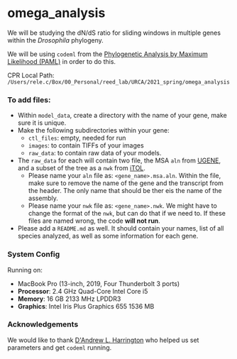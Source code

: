 # omega_analysis

We will be studying the dN/dS ratio for sliding windows in multiple genes within the _Drosophila_ phylogeny.

We will be using `codeml` from the [Phylogenetic Analysis by Maximum Likelihood (PAML)](http://abacus.gene.ucl.ac.uk/software/paml.html) in order to do this.

CPR Local Path: `/Users/rele.c/Box/00_Personal/reed_lab/URCA/2021_spring/omega_analysis`

### To add files:
- Within `model_data`, create a directory with the name of your gene, make sure it is unique.
- Make the following subdirectories within your gene:
	- `ctl_files`: empty, needed for run
	- `images`: to contain TIFFs of your images
	- `raw_data`: to contain raw data of your models.
- The `raw_data` for each will contain two file, the MSA `aln` from [UGENE](http://ugene.net), and a subset of the tree as a `nwk` from [iTOL](https://itol.embl.de).
	- Please name your `aln` file as: `<gene_name>.msa.aln`. Within the file, make sure to remove the name of the gene and the transcript from the header. The only name that should be ther eis the name of the assembly.
 	- Please name your `nwk` file as: `<gene_name>.nwk`. We might have to change the format  of the `nwk`, but can do that if we need to.
	If these files are named wrong, the code __will not run__.
- Please add a `README.md` as well. It should contain your names, list of all species analyzed, as well as some information for each gene.

### System Config
Running on:
- MacBook Pro (13-inch, 2019, Four Thunderbolt 3 ports)
- __Processor__: 2.4 GHz Quad-Core Intel Core i5
- __Memory__: 16 GB 2133 MHz LPDDR3
- __Graphics__: Intel Iris Plus Graphics 655 1536 MB

### Acknowledgements

We would like to thank [D'Andrew L. Harrington](https://github.com/ContinuumDLH) who helped us set parameters and get `codeml` running.
